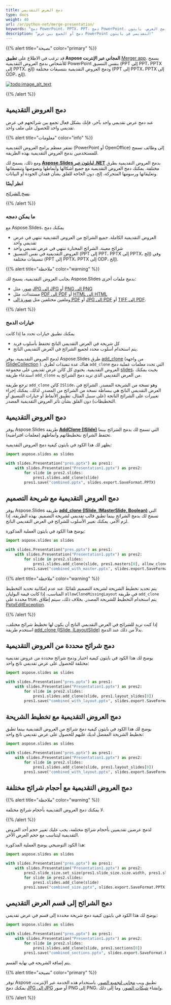 ```yaml
---
title: دمج العرض التقديمي
type: docs
weight: 40
url: /ar/python-net/merge-presentation/
keywords: "دمج PowerPoint، PPTX، PPT، دمج PowerPoint، دمج العرض التقديمي، دمج العرض، بايثون"
description: "دمج أو الجمع بين عرض PowerPoint التقديمي في بايثون"
---
```


{{% alert  title="نصيحة" color="primary" %}} 

قد ترغب في الاطلاع على **تطبيق Aspose المجاني عبر الإنترنت** [Merger app](https://products.aspose.app/slides/merger). يسمح للأشخاص بدمج العروض التقديمية PowerPoint بنفس التنسيق (PPT إلى PPT، PPTX إلى PPTX، إلخ) ودمج العروض التقديمية بتنسيقات مختلفة (PPT إلى PPTX، PPTX إلى ODP، إلخ).

[![todo:image_alt_text](slides-merger.png)](https://products.aspose.app/slides/merger)

{{% /alert %}} 


## **دمج العروض التقديمية**

عند دمج عرض تقديمي واحد بآخر، فإنك بشكل فعال تجمع بين شرائحهم في عرض تقديمي واحد للحصول على ملف واحد. 

{{% alert title="معلومات" color="info" %}}

تفتقر معظم برامج العروض التقديمية (PowerPoint أو OpenOffice) إلى وظائف تسمح للمستخدمين بدمج العروض التقديمية بهذه الطريقة. 

ومع ذلك، يسمح لك [**Aspose.Slides لبايثون عبر .NET**](https://products.aspose.com/slides/python-net/) بدمج العروض التقديمية بطرق مختلفة. يمكنك دمج العروض التقديمية مع جميع أشكالها وأنماطها ونصوصها وتنسيقاتها وتعليقاتها ورسومها المتحركة، إلخ، دون الحاجة للقلق بشأن فقدان الجودة أو البيانات. 

**انظر أيضًا**

[نسخ الشرائح](https://docs.aspose.com/slides/python-net/cloning-commenting-and-manipulating-slides/#cloning-commentingandmanipulatingslides-cloningslides)*.* 

{{% /alert %}}

### **ما يمكن دمجه**

مع Aspose.Slides، يمكنك دمج 

* العروض التقديمية الكاملة. جميع الشرائح من العروض التقديمية تنتهي في عرض تقديمي واحد
* شرائح معينة. الشرائح المختارة تنتهي في عرض تقديمي واحد
* العروض التقديمية في نفس التنسيق (PPT إلى PPT، PPTX إلى PPTX، إلخ) وفي تنسيقات مختلفة (PPT إلى PPTX، PPTX إلى ODP، إلخ).

{{% alert title="ملاحظة" color="warning" %}} 

بجانب العروض التقديمية، يسمح لك Aspose.Slides بدمج ملفات أخرى:

* [صور](https://products.aspose.com/slides/python-net/merger/image-to-image/)، مثل [JPG إلى JPG](https://products.aspose.com/slides/python-net/merger/jpg-to-jpg/) أو [PNG إلى PNG](https://products.aspose.com/slides/python-net/merger/png-to-png/)
* مستندات، مثل [PDF إلى PDF](https://products.aspose.com/slides/python-net/merger/pdf-to-pdf/) أو [HTML إلى HTML](https://products.aspose.com/slides/python-net/merger/html-to-html/)
* وملفين مختلفين مثل [صورة إلى PDF](https://products.aspose.com/slides/python-net/merger/image-to-pdf/) أو [JPG إلى PDF](https://products.aspose.com/slides/python-net/merger/jpg-to-pdf/) أو [TIFF إلى PDF](https://products.aspose.com/slides/python-net/merger/tiff-to-pdf/).

{{% /alert %}}

### **خيارات الدمج**

يمكنك تطبيق خيارات تحدد ما إذا كانت 

* كل شريحة في العرض التقديمي الناتج تحتفظ بأسلوب فريد
* يتم استخدام أسلوب محدد لجميع الشرائح في العرض التقديمي الناتج. 

لدمج العروض التقديمية، يوفر Aspose.Slides طرق [add_clone](https://reference.aspose.com/slides/python-net/aspose.slides/islidecollection/) (من واجهة [ISlideCollection](https://reference.aspose.com/slides/python-net/aspose.slides/islidecollection/) ). هناك عدة تنفيذات لطرق `add_clone` التي تحدد معلمات عملية دمج العروض التقديمية. يحتوي كل كائن عرض تقديمي على مجموعة [slides](https://reference.aspose.com/slides/python-net/aspose.slides/presentation/)، بحيث يمكنك استدعاء طريقة `add_clone` من العرض التقديمي الذي تريد دمج الشرائح به. 

ترجع طريقة `add_clone` كائن `ISlide`، وهو نسخة من الشريحة المصدر. الشرائح في العرض التقديمي الناتج هي ببساطة نسخة من الشرائح من المصدر. لذلك، يمكنك إجراء تغييرات على الشرائح الناتجة (على سبيل المثال، تطبيق الأنماط أو خيارات التنسيق أو التخطيطات) دون القلق بشأن تأثر العروض التقديمية المصدر. 

## **دمج العروض التقديمية**

يوفر Aspose.Slides طريقة [**AddClone (ISlide)**](https://reference.aspose.com/slides/python-net/aspose.slides/islidecollection/) التي تسمح لك بدمج الشرائح بينما تحتفظ الشرائح بتخطيطاتهم وأنماطهم (معلمات افتراضية). 

يظهر لك هذا الكود في بايثون كيفية دمج العروض التقديمية:

```py
import aspose.slides as slides

with slides.Presentation("pres.pptx") as pres1:
    with slides.Presentation("Presentation1.pptx") as pres2:
        for slide in pres2.slides:
            pres1.slides.add_clone(slide)
        pres1.save("combined.pptx", slides.export.SaveFormat.PPTX)
```

## **دمج العروض التقديمية مع شريحة التصميم**

يوفر Aspose.Slides طريقة [**add_clone (ISlide, IMasterSlide, Boolean)**](https://reference.aspose.com/slides/python-net/aspose.slides/islidecollection/) التي تسمح لك بدمج الشرائح بينما تطبق قالب تقديمي لشريحة التصميم. بهذه الطريقة، إذا لزم الأمر، يمكنك تغيير الأسلوب للشرائح في العرض التقديمي الناتج. 

يوضح هذا الكود في بايثون العملية المذكورة:

```py
import aspose.slides as slides

with slides.Presentation("pres.pptx") as pres1:
    with slides.Presentation("Presentation1.pptx") as pres2:
        for slide in pres2.slides:
            pres1.slides.add_clone(slide, pres1.masters[0], allow_clone_missing_layout = True)
        pres1.save("combined_with_master.pptx", slides.export.SaveFormat.PPTX) 
```

{{% alert title="ملاحظة" color="warning" %}} 

يتم تحديد تخطيط الشريحة لشريحة التصميم تلقائيًا. عند عدم إمكانية تحديد التخطيط المناسب، إذا كانت قيمة البوليان `allowCloneMissingLayout` في طريقة `add_clone` محددة على true، يتم استخدام التخطيط للشريحة المصدر. بخلاف ذلك، سيتم إطلاق [PptxEditException](https://reference.aspose.com/slides/python-net/aspose.slides/pptxeditexception/).

{{% /alert %}}

إذا كنت تريد للشرائح في العرض التقديمي الناتج أن يكون لها تخطيط شرائح مختلف، استخدم طريقة [add_clone (ISlide, ILayoutSlide)](https://reference.aspose.com/slides/python-net/aspose.slides/islidecollection/) بدلاً من ذلك عند الدمج. 

## **دمج شرائح محددة من العروض التقديمية**

يوضح لك هذا الكود في بايثون كيفية اختيار ودمج شرائح محددة من عروض تقديمية مختلفة للحصول على عرض تقديمي ناتج واحد:

```py
import aspose.slides as slides

with slides.Presentation("pres.pptx") as pres1:
    with slides.Presentation("Presentation1.pptx") as pres2:
        for slide in pres2.slides:
            pres1.slides.add_clone(slide, pres1.layout_slides[0])
        pres1.save("combined_with_layout.pptx", slides.export.SaveFormat.PPTX) 
```

## **دمج العروض التقديمية مع تخطيط الشريحة**

يوضح لك هذا الكود في بايثون كيفية دمج شرائح من العروض التقديمية بينما تطبق تخطيط الشريحة المفضل لديك عليهم للحصول على عرض تقديمي ناتج واحد:

```py
import aspose.slides as slides

with slides.Presentation("pres.pptx") as pres1:
    with slides.Presentation("Presentation1.pptx") as pres2:
        for slide in pres2.slides:
            pres1.slides.add_clone(slide, pres1.layout_slides[0])
        pres1.save("combined_with_layout.pptx", slides.export.SaveFormat.PPTX) 
```

## **دمج العروض التقديمية مع أحجام شرائح مختلفة**

{{% alert title="ملاحظة" color="warning" %}} 

لا يمكنك دمج العروض التقديمية بأحجام شرائح مختلفة. 

{{% /alert %}}

لدمج عرضين تقديميين بأحجام شرائح مختلفة، يجب عليك تغيير حجم أحد العروض التقديمية ليتناسب مع حجم العرض الآخر. 

هذا الكود التوضيحي يوضح العملية المذكورة:

```py
import aspose.slides as slides

with slides.Presentation("pres.pptx") as pres1:
    with slides.Presentation("Presentation1.pptx") as pres2:
        pres2.slide_size.set_size(pres1.slide_size.size.width, pres1.slide_size.size.height, slides.SlideSizeScaleType.ENSURE_FIT)
        for slide in pres2.slides:
            pres1.slides.add_clone(slide)
        pres1.save("combined_size.pptx", slides.export.SaveFormat.PPTX) 
```

## **دمج الشرائح إلى قسم العرض التقديمي**

يوضح لك هذا الكود في بايثون كيفية دمج شريحة محددة إلى قسم في عرض تقديمي:

```py
import aspose.slides as slides

with slides.Presentation("pres.pptx") as pres1:
    with slides.Presentation("Presentation1.pptx") as pres2:
        for slide in pres2.slides:
            pres1.slides.add_clone(slide, pres1.sections[0])
        pres1.save("combined_sections.pptx", slides.export.SaveFormat.PPTX) 
```

يتم إضافة الشريحة في نهاية القسم. 

{{% alert title="نصيحة" color="primary" %}}

توفر Aspose تطبيق ويب [مجاني لتجميع الصور](https://products.aspose.app/slides/collage). باستخدام هذه الخدمة عبر الإنترنت، يمكنك دمج [JPG إلى JPG](https://products.aspose.app/slides/collage/jpg) أو صور PNG إلى PNG، وإنشاء [شبكات الصور](https://products.aspose.app/slides/collage/photo-grid)، وما إلى ذلك.

{{% /alert %}}
